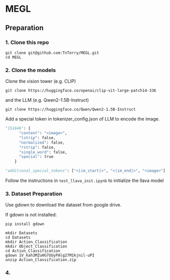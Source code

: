 # MEGL

## Preparation

### 1. Clone this repo
```
git clone git@github.com:TnTerry/MEGL.git
cd MEGL
```

### 2. Clone the models
Clone the vision tower (e.g. CLIP)
```
git clone https://huggingface.co/openai/clip-vit-large-patch14-336
```

and the LLM (e.g. Qwen2-1.5B-Instruct)
```
git clone https://huggingface.co/Qwen/Qwen2-1.5B-Instruct
```

Add a special token in tokenizer_config.json of LLM to encode the image.
```python
"151646": {
      "content": "<image>",
      "lstrip": false,
      "normalized": false,
      "rstrip": false,
      "single_word": false,
      "special": true
    }
```
```python
"additional_special_tokens": ["<|im_start|>", "<|im_end|>", "<image>"]
```
Follow the instructions in `test_llava_init.ipynb` to initialize the llava model


### 3. Dataset Preparation
Use gdown to download the dataset from google drive.

If gdown is not installed:
```Shell
pip install gdown
```
```
mkdir Datasets
cd Datasets
mkdir Action_Classification
mkdir Object_Classification
cd Action_Classification
gdown 1V_kah3MZuHG7UUyPAlg27M1kjnil-uPI
unzip Action_Classification.zip
```

### 4. 
